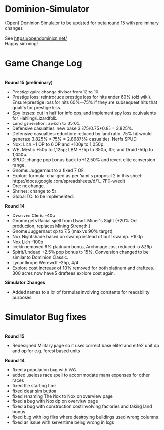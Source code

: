 # Dominion-Simulator
(Open) Dominion Simulator to be updated for beta round 15 with preliminary changes<br><br>
See https://opendominion.net/<br>
Happy simming!
<h1>Game Change Log</h1><br>
<b>Round 15 (preliminary)</b><br>
<ul>
<li>Prestige gain: change divisor from 12 to 10.</li>
<li>Prestige loss: reintroduce prestige loss for hits under 60% (old wiki). Ensure prestige loss for hits 60%—75% if they are subsequent hits that qualify for prestige loss.</li>
<li>Spy losses: cut in half for info ops, and implement spy loss equivalents for Halfling/Lizardfolk.</li>
<li>Land generation: switch to 85:65.</li>
<li>Defensive casualties: new base 3.375/0.75*0.85 = 3.825%.</li>
<li>Defensive casualties reduction: reduced by land ratio. 75% hit would generate 3.825% * 75% = 2.86875% casualties. Nerfs SPUD.</li>
<li>Nox: Lich +1 OP to 6 OP and +100p to 1,050p.</li>
<li>WE: Mystic +50p to 1,125p; LBM +25p to 350p, 10r; and Druid -50p to 1,050p.</li>
<li>SPUD: change pop bonus back to +12.50% and revert elite conversion range.</li>
<li>Gnome: Juggernaut to a fixed 7 OP.</li>
<li>Explore formula: changed as per Yami's proposal 2 in this sheet: https://docs.google.com/spreadsheets/d/1...7FC-w/edit</li>
<li>Orc: no change.</li>
<li>Shrines: change to 5x.</li>
<li>Global TC: to be implemented.</li>
</ul>
<b>Round 14</b><br>
<ul>
<li>Dwarven Cleric -40p</li>
<li>Gnome gets Racial spell from Dwarf. Miner's Sight (+20% Ore production, replaces Mining Strength.)</li>
<li>Gnome Juggernaut op to 7.5 (max vs 90% target)</li>
<li>Nox Nightshade based on swamp instead of built swamp. +100p </li>
<li>Nox Lich -100p</li>
<li>Icekin removed 5% platinum bonus, Archmage cost reduced to 825p</li>
<li>Spirit/Undead +2.5% pop bonus to 15%. Conversion changed to be similar to Dominion Classic.</li>
<li>Lycanthrope Werewolf -25p, 4/4</li>
<li>Explore cost increase of 10% removed for both platinum and draftees. 300 acres now have 5 draftees explore cost again.</li>
</ul>
<b>Simulator Changes</b>
<ul>
 <li>Added names to a lot of formulas involving constants for readability purposes.</li>
</ul>
<h1>Simulator Bug fixes</h1><br>
<b>Round 15</b>
<ul>
 <li>Redesigned Military page so it uses correct base elite1 and elite2 unit dp and op for e.g. forest based units</li>
</ul>
<b>Round 14</b>
<ul><li>fixed a population bug with WG</li>
  <li>added useless race spell to accommodate mana expenses for other races</li>
  <li>fixed the starting time</li>
  <li>fixed clear sim button</li>
  <li>fixed renaming The Nox to Nox on overview page</li>
  <li>fixed a bug with Nox dp on overview page</li>
  <li>fixed a bug with construction cost involving factories and taking land bonus</li>
 <li>fixed bug with log files where destroying buildings used wrong columns</li>
 <li>fixed an issue with servertime being wrong in logs</li>
</ul>

